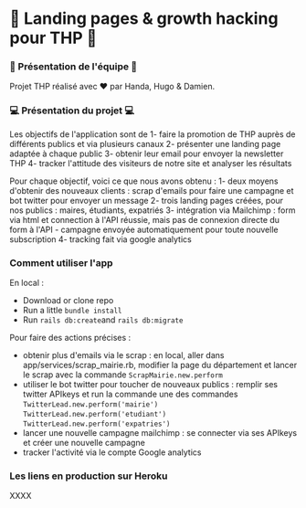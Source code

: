 # 📩 Landing pages & growth hacking pour THP 📩

### 🍻 Présentation de l'équipe 🍻
Projet THP réalisé avec :heart: par Handa, Hugo & Damien. 

### 💻 Présentation du projet 💻
Les objectifs de l'application sont de
1- faire la promotion de THP auprès de différents publics et via plusieurs canaux
2- présenter une landing page adaptée à chaque public
3- obtenir leur email pour envoyer la newsletter THP
4- tracker l'attitude des visiteurs de notre site et analyser les résultats

Pour chaque objectif, voici ce que nous avons obtenu :
1- deux moyens d'obtenir des nouveaux clients : scrap d'emails pour faire une campagne et bot twitter pour envoyer un message 
2- trois landing pages créées, pour nos publics : maires, étudiants, expatriés
3- intégration via Mailchimp : form via html et connection à l'API réussie, mais pas de connexion directe du form à l'API - campagne envoyée automatiquement pour toute nouvelle subscription
4- tracking fait via google analytics

### Comment utiliser l'app
En local :
* Download or clone repo
* Run a little `bundle install`
* Run `rails db:create`and `rails db:migrate` 

Pour faire des actions précises :
- obtenir plus d'emails via le scrap : en local, aller dans app/services/scrap_mairie.rb, modifier la page du département et lancer le scrap avec la commande `ScrapMairie.new.perform` 
- utiliser le bot twitter pour toucher de nouveaux publics : remplir ses twitter APIkeys et run la commande une des commandes `TwitterLead.new.perform('mairie')` `TwitterLead.new.perform('etudiant')` `TwitterLead.new.perform('expatries')`
- lancer une nouvelle campagne mailchimp : se connecter via ses APIkeys et créer une nouvelle campagne
- tracker l'activité via le compte Google analytics

### Les liens en production sur Heroku
XXXX
